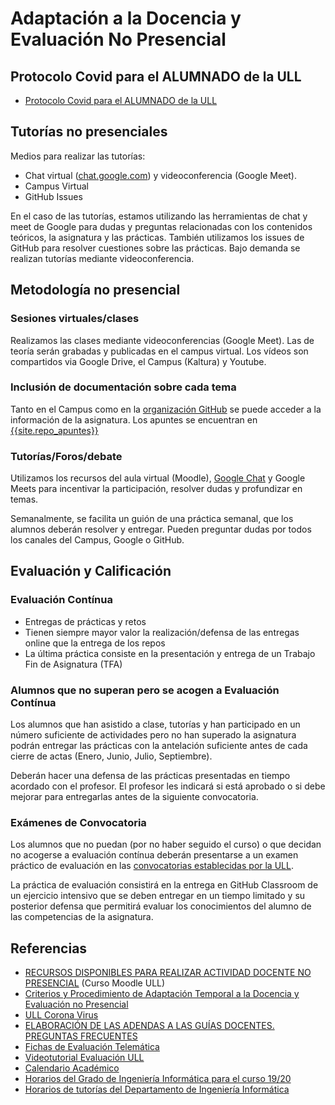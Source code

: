 # Adaptación a la Docencia y Evaluación No Presencial


## Protocolo Covid para el ALUMNADO de la ULL

* [Protocolo Covid para el ALUMNADO de la ULL](https://drive.google.com/file/d/1n9AsNfiX3GnyjnNz-u3CctrhV4Hpb_Sc/view)

## Tutorías no presenciales

Medios para realizar las tutorías:

* Chat virtual ([chat.google.com](https://chat.google.com)) y videoconferencia (Google Meet).
* Campus Virtual
* GitHub Issues
 
En el caso de las tutorías, estamos utilizando las herramientas de chat y meet de Google para dudas y preguntas relacionadas con los contenidos teóricos, la asignatura y las prácticas. También utilizamos los issues de GitHub para resolver cuestiones sobre las prácticas. Bajo demanda se realizan tutorías mediante videoconferencia.

## Metodología no presencial


### Sesiones virtuales/clases 

Realizamos las clases mediante videoconferencias (Google Meet). Las de teoría serán grabadas y publicadas en el campus virtual. Los vídeos son compartidos via Google Drive, el Campus (Kaltura) y Youtube.

### Inclusión de documentación sobre cada tema

Tanto en el Campus como en la [organización GitHub](site.github_org) se puede acceder a la información de la asignatura. Los apuntes se encuentran en [{{site.repo_apuntes}}]({{site.despliegue_apuntes}})

### Tutorías/Foros/debate 

Utilizamos los recursos del aula virtual (Moodle), [Google Chat](chat.google.com) y Google Meets para incentivar la participación, resolver dudas y profundizar en temas.

Semanalmente, se facilita un guión de una práctica semanal, que los alumnos deberán resolver y entregar. Pueden preguntar dudas por todos los canales del Campus, Google o GitHub.


## Evaluación y Calificación

### Evaluación Contínua

* Entregas de prácticas y retos 
* Tienen siempre mayor valor la realización/defensa de las entregas online que la entrega de los repos
* La última práctica consiste en la presentación y entrega de un Trabajo Fin de Asignatura  (TFA)


### Alumnos que no superan pero se acogen a Evaluación Contínua

Los alumnos que han asistido a clase, tutorías y han participado en un número suficiente de actividades pero no han superado la asignatura podrán entregar las prácticas con la antelación suficiente antes de cada cierre de actas (Enero, Junio, Julio, Septiembre).

Deberán hacer una defensa de las prácticas presentadas en tiempo acordado con el profesor.
El profesor les indicará si está aprobado o si debe mejorar  para entregarlas antes de la siguiente convocatoria.


### Exámenes de Convocatoria

Los alumnos que no puedan (por no haber seguido el curso) o que decidan no acogerse a evaluación contínua deberán presentarse a un examen práctico de evaluación en las 
[convocatorias establecidas por la ULL]({{site.baseurl}}/timetables.html#ex%C3%A1menes-de-convocatoria).

La práctica de evaluación consistirá en la entrega en GitHub Classroom de un ejercicio intensivo que se deben entregar en un tiempo limitado y su posterior  defensa que permitirá
evaluar los conocimientos del alumno de las competencias de la asignatura.  


## Referencias

* [RECURSOS DISPONIBLES PARA REALIZAR ACTIVIDAD DOCENTE NO PRESENCIAL]({{site.covid_ull}}) (Curso Moodle ULL)
* [Criterios y Procedimiento de Adaptación Temporal a la Docencia y Evaluación no Presencial](https://campusvirtual.ull.es/1920/mod/resource/view.php?id=246298)
* [ULL Corona Virus](https://www.ull.es/coronavirus/)
* [ELABORACIÓN DE LAS ADENDAS A LAS GUÍAS DOCENTES. PREGUNTAS FRECUENTES ](https://docs.google.com/document/u/1/d/e/2PACX-1vRI7bTEi93KsUBrb1S9sRmdMbsR3fL9N0MHz39CbtGtdzK-eoA7U4dIsXDvyuV7eSekyY3uyBa1z8Ix/pub)
* [Fichas de Evaluación Telemática](https://campusvirtual.ull.es/1920/mod/resource/view.php?id=246585)
* [Videotutorial Evaluación ULL](https://www.youtube.com/watch?v=oGSv58_dbNk&feature=youtu.be)
* <a href=".calendario_academico}}" target="_blank">Calendario Académico</a>
* <a href="{{site.horarios_examenes}}" target="_blank">Horarios del Grado de Ingeniería Informática para el curso 19/20</a>
* <a href="{{site.horarios_tutorias}}" target="_blank">Horarios de tutorías del Departamento de Ingeniería Informática</a>

